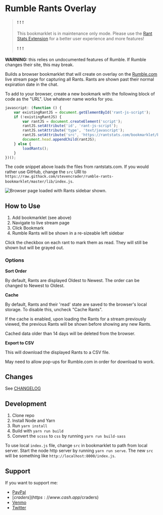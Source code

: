 # Rumble Rants Overlay

> ❗ ❗ ❗ 
> 
> This bookmarklet is in maintenance only mode. 
> Please use the [Rant Stats Extension](https://rantstats.com/) for a better user experience and more features!
> 
> ❗ ❗ ❗

**WARNING:** this relies on undocumented features of Rumble. If Rumble changes their site, this may break.

Builds a browser bookmarklet that will create on overlay on the [Rumble.com](https://rumble.com/) live stream page 
for capturing all Rants. Rants are shown past their normal expiration date in the chat.

To add to your browser, create a new bookmark with the following block of code as the "URL". 
Use whatever name works for you.

```javascript
javascript: (function () {
    var existingRantJS = document.getElementById('rant-js-script');
    if (!existingRantJS) {
        var rantJS = document.createElement('script');
        rantJS.setAttribute('id', 'rant-js-script');
        rantJS.setAttribute('type', 'text/javascript');
        rantJS.setAttribute('src', 'https://rantstats.com/bookmarklet/bookmarklet.js');
        document.head.appendChild(rantJS);
    } else {
        loadRants();
    }
})();
```

The code snippet above loads the files from rantstats.com. If you would rather use GitHub, change the `src` URl to
`https://raw.githack.com/stevencrader/rumble-rants-bookmarklet/master/lib/index.js`.

![Browser page loaded with Rants sidebar shown.](https://raw.githubusercontent.com/stevencrader/rumble-rants-bookmarklet/master/docs/screenshot.png "Example Screenshot")

## How to Use

1. Add bookmarklet (see above)
2. Navigate to live stream page
3. Click Bookmark
4. Rumble Rants will be shown in a re-sizeable left sidebar

Click the checkbox on each rant to mark them as read. They will still be shown but will be grayed out.

### Options

**Sort Order**

By default, Rants are displayed Oldest to Newest. The order can be changed to Newest to Oldest.

**Cache**

By default, Rants and their 'read' state are saved to the browser's local storage. 
To disable this, uncheck "Cache Rants".

If the cache is enabled, upon loading the Rants for a stream previously viewed, the previous 
Rants will be shown before showing any new Rants.

Cached data older than 14 days will be deleted from the browser.

**Export to CSV**

This will download the displayed Rants to a CSV file.

May need to allow pop-ups for Rumble.com in order for download to work.

## Changes

See [CHANGELOG](CHANGELOG.md)

## Development

1. Clone repo
2. Install Node and Yarn
3. Run `yarn install`
4. Build with `yarn run build`
5. Convert the `scsss` to `css` by running `yarn run build-sass`

To use local `index.js` file, change `src` in bookmarklet to path from local server.
Start the node http server by running `yarn run serve`. 
The new `src` will be something like `http://localhost:8000/index.js`. 

## Support

If you want to support me:

- [PayPal](https://www.paypal.me/stevencrader)
- [$craders](https://www.cash.app/$craders)
- [Venmo](https://venmo.com/code?user_id=467277291978752568&created=1654152122)
- [Twitter](https://twitter.com/stevencrader)
